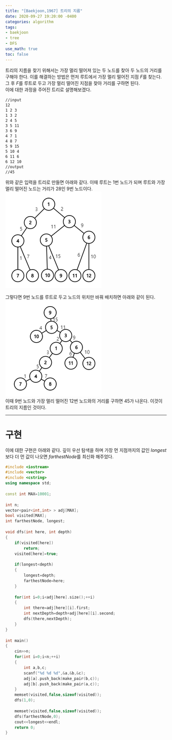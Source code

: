 ```yaml
---
title: "[Baekjoon,1967] 트리의 지름"
date: 2020-09-27 19:20:00 -0400
categories: algorithm 
tags:
- baekjoon 
- tree 
- DFS 
use_math: true
toc: false
---
```

트리의 지름을 찾기 위해서는 가장 멀리 떨어져 있는 두 노드를 찾아 두 노드의 거리를 구해야 한다. 
이를 해결하는 방법은 먼저 루트에서 가장 멀리 떨어진 지점 $F$를 찾는다. 그 후 $F$를 루트로 두고 가장 멀리 떨어진 지점을 찾아 거리를 구하면 된다.  
이에 대한 과정을 주어진 트리로 설명해보겠다. 
```
//input
12
1 2 3
1 3 2
2 4 5
3 5 11
3 6 9
4 7 1
4 8 7
5 9 15
5 10 4
6 11 6
6 12 10
//output
//45
```

위와 같은 입력을 트리로 만들면 아래와 같다. 이때 루트는 1번 노드가 되며 루트와 가장 멀리 떨어진 노드는 거리가 28인 9번 노드이다.  
![tree1](/assets/images/1967graph_1.png)   

그렇다면 9번 노드를 루트로 두고 노드의 위치만 바꿔 배치하면 아래와 같이 된다. 
![tree1](/assets/images/1967graph_2.png)   
이때 9번 노드와 가장 멀리 떨어진 12번 노드와의 거리를 구하면 45가 나온다. 이것이 트리의 지름인 것이다. 

---

# 구현 
이에 대한 구현은 아래와 같다. 깊이 우선 탐색을 하며 가장 먼 지점까지의 값인 $longest$보다 더 먼 값이 나오면 $farthestNode$를 최신화 해주었다.  
```cpp
#include <iostream>
#include <vector>
#include <cstring>
using namespace std;

const int MAX=10001;

int n;
vector<pair<int,int> > adj[MAX];
bool visited[MAX];
int farthestNode, longest;

void dfs(int here, int depth)
{
    if(visited[here])
        return;
    visited[here]=true;
    
    if(longest<depth)
    {
        longest=depth;
        farthestNode=here;
    }
    
    for(int i=0;i<adj[here].size();++i)
    {
        int there=adj[here][i].first;
        int nextDepth=depth+adj[here][i].second;
        dfs(there,nextDepth);
    }
}

int main()
{
    cin>>n;
    for(int i=0;i<n;++i)
    {
        int a,b,c;
        scanf("%d %d %d",&a,&b,&c);
        adj[a].push_back(make_pair(b,c));
        adj[b].push_back(make_pair(a,c));
    }
    memset(visited,false,sizeof(visited));
    dfs(1,0);
    
    memset(visited,false,sizeof(visited));
    dfs(farthestNode,0);
    cout<<longest<<endl;
    return 0;
}

```
